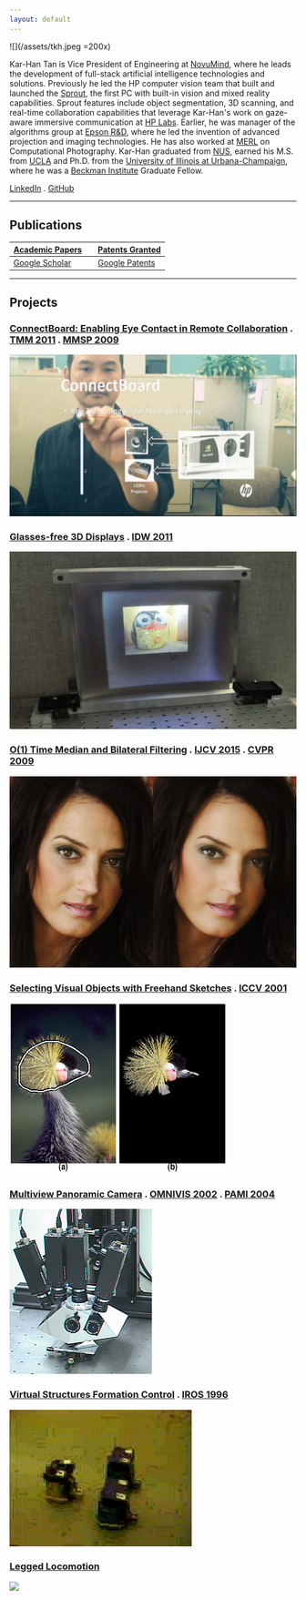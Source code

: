```yaml
---
layout: default
---
```


![](/assets/tkh.jpeg =200x) 

Kar-Han Tan is Vice President of Engineering at [NovuMind](http://www.novumind.com), where he leads the development of full-stack artificial intelligence technologies and solutions. Previously he led the HP computer vision team that built and launched the [Sprout](https://www.forbes.com/sites/georgeanders/2014/10/29/if-da-vinci-had-a-desktop-it-would-be-hps-1899-sprout/#56a2db905081), the first PC with built-in vision and mixed reality capabilities. Sprout features include object segmentation, 3D scanning, and real-time collaboration capabilities that leverage Kar-Han's work on gaze-aware immersive communication at [HP Labs](http://www.hpl.hp.com/research/). Earlier, he was manager of the algorithms group at [Epson R&D](https://epson.com), where he led the invention of advanced projection and imaging technologies. He has also worked at [MERL](http://www.merl.com) on Computational Photography. Kar-Han graduated from [NUS](http://www.comp.nus.edu.sg), earned his M.S. from [UCLA](http://www.cs.ucla.edu) and Ph.D. from the [University of Illinois at Urbana-Champaign](http://vision.ai.illinois.edu), where he was a [Beckman Institute](https://beckman.illinois.edu/research/fellows-and-awards/graduate/alumni) Graduate Fellow. 

[LinkedIn](https://www.linkedin.com/in/karhantan) . [GitHub](https://github.com/karhan-tan)

------


## Publications

[Academic Papers](/Publications) | |  [Patents Granted](/patents) 
:---|:---|:---
[Google Scholar](https://scholar.google.com/citations?hl=en&user=Fz17zgcAAAAJ) |  | [Google Patents](https://patents.google.com/?inventor=kar-han+tan,Kar+Han+Tan&status=GRANT&clustered=false&sort=new&num=100)


------


## Projects 

### [ConnectBoard: Enabling Eye Contact in Remote Collaboration](/ConnectBoard) . [TMM 2011](/Publications/KarHanTan2011Connectboard.pdf) . [MMSP 2009](/Publications/KarHanTan2009Connectboard.pdf)

[![](/ConnectBoard/ConnectBoard.png)](/ConnectBoard)

### [Glasses-free 3D Displays](/C3D) . [IDW 2011](/Publications/KarHanTan2011Glasses-Free.pdf)

[![](/C3D/C3D_View.gif)](/C3D)

### [O(1) Time Median and Bilateral Filtering](/CTMBF) . [IJCV 2015](/Publications/KarHanTan2015Constant.pdf) . [CVPR 2009](/Publications/KarHanTan2009Real-time.pdf)

[![](/CTMBF/ctbf.jpg)](/CTMBF)

### [Selecting Visual Objects with Freehand Sketches](/Selection) . [ICCV 2001](/Publications/KarHanTan2001Selecting.pdf)

[![](/Selection/selection_files/fig01.jpeg)](/Selection)

### [Multiview Panoramic Camera](/Pyramid) . [OMNIVIS 2002](/Publications/KarHanTan2002Multiview.pdf) . [PAMI 2004](/Publications/KarHanTan2004Multiview.pdf)

[![](/Pyramid/camera_files/spam_setup.jpeg)](/Pyramid)

### [Virtual Structures Formation Control](/VS) . [IROS 1996](/Publications/KarHanTan1996Virtual.pdf) 

[![](/assets/mif_qt4.gif)](/VS)

### [Legged Locomotion](/Legged)

[![](/assets/Walking.gif)](/Legged)

